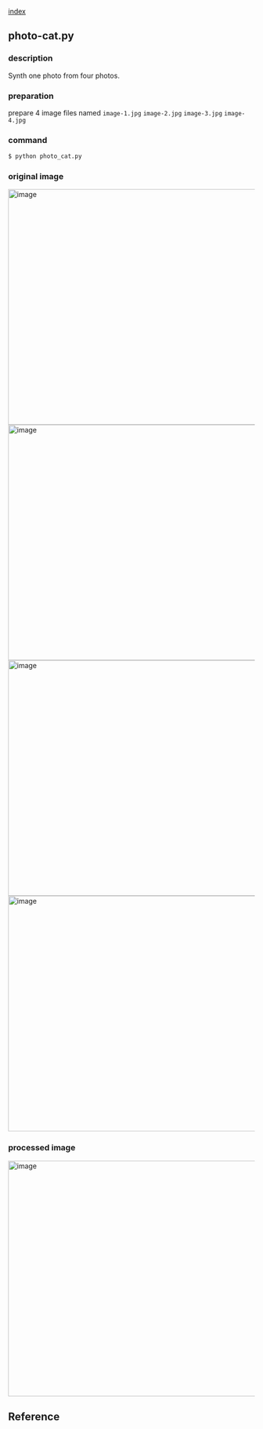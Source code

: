 [index](./index.md)

## photo-cat.py

### description
Synth one photo from four photos.

### preparation
prepare 4 image files named `image-1.jpg` `image-2.jpg` `image-3.jpg` `image-4.jpg`

### command
```sh
$ python photo_cat.py
```

### original image
<img src="https://raw.githubusercontent.com/wiki/karaage0703/python-image-processing/0001.jpg" alt="image" width="640" height="480">

<img src="https://raw.githubusercontent.com/wiki/karaage0703/python-image-processing/0002.jpg" alt="image" width="640" height="480">

<img src="https://raw.githubusercontent.com/wiki/karaage0703/python-image-processing/0003.jpg" alt="image" width="640" height="480">

<img src="https://raw.githubusercontent.com/wiki/karaage0703/python-image-processing/0004.jpg" alt="image" width="640" height="480">

### processed image
<img src="https://raw.githubusercontent.com/wiki/karaage0703/python-image-processing/0005.jpg" alt="image" width="640" height="480">

## Reference
